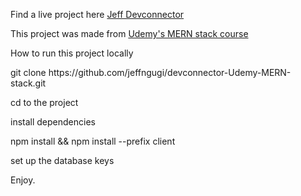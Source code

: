 <p>Find a live project here <a href='https://glacial-dusk-39106.herokuapp.com/post/5d778db84feddc0460a356fc'> Jeff Devconnector </a></p>
<p>This project was made from <a href='https://www.udemy.com/mern-stack-front-to-back/'>Udemy's MERN stack course </a></p>
<p>How to run this project locally </p>
<p>git clone https://github.com/jeffngugi/devconnector-Udemy-MERN-stack.git</p>
<p>cd to the project</p>
<p>install dependencies</p>
<p>npm install && npm install --prefix client</p>

<p>set up the database keys</p>
<p>Enjoy.</p>

